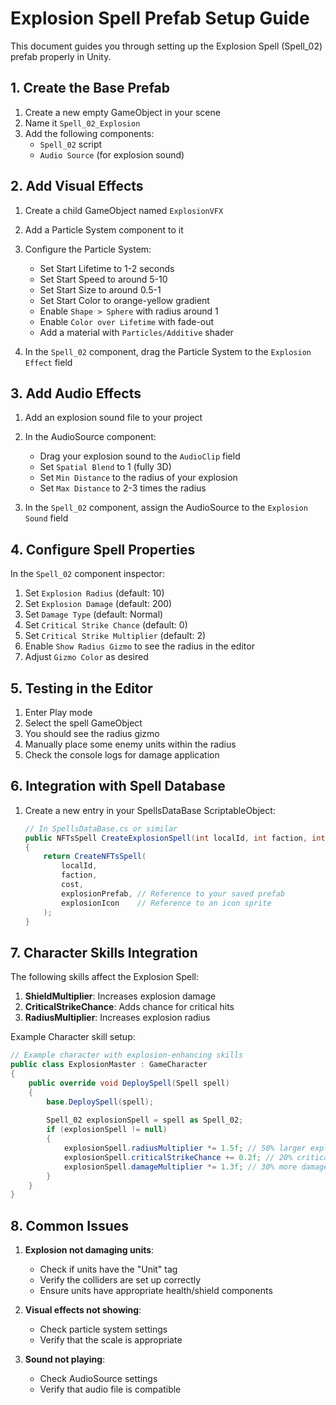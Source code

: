 # Explosion Spell Prefab Setup Guide

This document guides you through setting up the Explosion Spell (Spell_02) prefab properly in Unity.

## 1. Create the Base Prefab

1. Create a new empty GameObject in your scene
2. Name it `Spell_02_Explosion`
3. Add the following components:
   - `Spell_02` script
   - `Audio Source` (for explosion sound)

## 2. Add Visual Effects

1. Create a child GameObject named `ExplosionVFX`
2. Add a Particle System component to it
3. Configure the Particle System:
   - Set Start Lifetime to 1-2 seconds
   - Set Start Speed to around 5-10
   - Set Start Size to around 0.5-1
   - Set Start Color to orange-yellow gradient
   - Enable `Shape > Sphere` with radius around 1
   - Enable `Color over Lifetime` with fade-out
   - Add a material with `Particles/Additive` shader

4. In the `Spell_02` component, drag the Particle System to the `Explosion Effect` field

## 3. Add Audio Effects

1. Add an explosion sound file to your project
2. In the AudioSource component:
   - Drag your explosion sound to the `AudioClip` field
   - Set `Spatial Blend` to 1 (fully 3D)
   - Set `Min Distance` to the radius of your explosion
   - Set `Max Distance` to 2-3 times the radius

3. In the `Spell_02` component, assign the AudioSource to the `Explosion Sound` field

## 4. Configure Spell Properties

In the `Spell_02` component inspector:

1. Set `Explosion Radius` (default: 10)
2. Set `Explosion Damage` (default: 200)
3. Set `Damage Type` (default: Normal)
4. Set `Critical Strike Chance` (default: 0)
5. Set `Critical Strike Multiplier` (default: 2)
6. Enable `Show Radius Gizmo` to see the radius in the editor
7. Adjust `Gizmo Color` as desired

## 5. Testing in the Editor

1. Enter Play mode
2. Select the spell GameObject
3. You should see the radius gizmo
4. Manually place some enemy units within the radius
5. Check the console logs for damage application

## 6. Integration with Spell Database

1. Create a new entry in your SpellsDataBase ScriptableObject:
   ```csharp
   // In SpellsDataBase.cs or similar
   public NFTsSpell CreateExplosionSpell(int localId, int faction, int cost)
   {
       return CreateNFTsSpell(
           localId,
           faction,
           cost,
           explosionPrefab, // Reference to your saved prefab
           explosionIcon    // Reference to an icon sprite
       );
   }
   ```

## 7. Character Skills Integration

The following skills affect the Explosion Spell:

1. **ShieldMultiplier**: Increases explosion damage
2. **CriticalStrikeChance**: Adds chance for critical hits
3. **RadiusMultiplier**: Increases explosion radius

Example Character skill setup:
```csharp
// Example character with explosion-enhancing skills
public class ExplosionMaster : GameCharacter
{
    public override void DeploySpell(Spell spell)
    {
        base.DeploySpell(spell);
        
        Spell_02 explosionSpell = spell as Spell_02;
        if (explosionSpell != null)
        {
            explosionSpell.radiusMultiplier *= 1.5f; // 50% larger explosions
            explosionSpell.criticalStrikeChance += 0.2f; // 20% critical chance
            explosionSpell.damageMultiplier *= 1.3f; // 30% more damage
        }
    }
}
```

## 8. Common Issues

1. **Explosion not damaging units**:
   - Check if units have the "Unit" tag
   - Verify the colliders are set up correctly
   - Ensure units have appropriate health/shield components

2. **Visual effects not showing**:
   - Check particle system settings
   - Verify that the scale is appropriate

3. **Sound not playing**:
   - Check AudioSource settings
   - Verify that audio file is compatible 